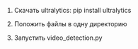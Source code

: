 1. Скачать ultralytics: pip install ultralytics
  
3. Положить файлы в одну директорию
  
5. Запустить video_detection.py
